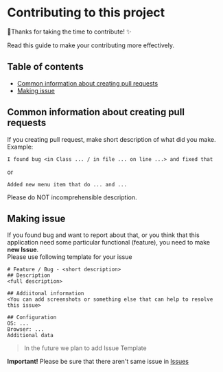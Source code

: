 # Contributing to this project
🎉Thanks for taking the time to contribute! ✨  

Read this guide to make your contributing more effectively.

## Table of contents
* [Common information about creating pull requests](#Common-information-about-creating-pull-requests)  
* [Making issue](#Making-issue)  

## Common information about creating pull requests
If you creating pull request, make short description of what did you make.  
Example:
```
I found bug <in Class ... / in file ... on line ...> and fixed that
```
or
```
Added new menu item that do ... and ...
```
Please do NOT incomprehensible description.

## Making issue
If you found bug and want to report about that, or you think that this application need some particular functional (feature), you need to make **new Issue**.  
Please use following template for your issue
```mardown
# Feature / Bug - <short description>
## Description
<full description>

## Addiitonal information
<You can add screenshots or something else that can help to resolve this issue>

## Configuration
OS: ...
Browser: ...
Additional data
```

> In the future we plan to add Issue Template

**Important!** Please be sure that there aren't same issue in [Issues](../../issues)